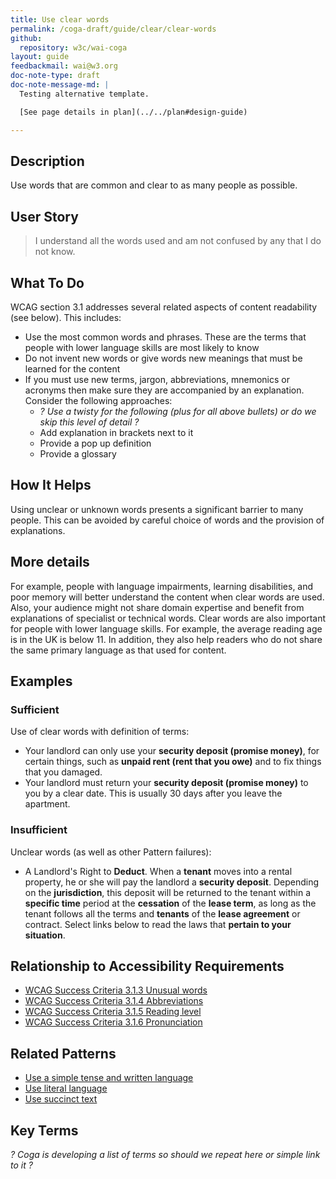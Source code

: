 ```yaml
---
title: Use clear words
permalink: /coga-draft/guide/clear/clear-words
github:
  repository: w3c/wai-coga
layout: guide
feedbackmail: wai@w3.org
doc-note-type: draft
doc-note-message-md: |
  Testing alternative template.

  [See page details in plan](../../plan#design-guide)

---
```

## Description

Use words that are common and clear to as many people as possible.

## User Story

<blockquote class="pull">I understand all the words used and am not confused by any that I do not know.</blockquote>

## What To Do

WCAG section 3.1 addresses several related aspects of content readability (see below). This includes:

- Use the most common words and phrases. These are the terms that people with lower language skills are most likely to know
- Do not invent new words or give words new meanings that must be learned for the content
- If you must use new terms, jargon, abbreviations, mnemonics or acronyms then make sure they are accompanied by an explanation. Consider the following approaches:
  - *? Use a twisty for the following (plus for all above bullets) or do we skip this level of detail ?*
  - Add explanation in brackets next to it
  - Provide a pop up definition
  - Provide a glossary

## How It Helps

Using unclear or unknown words presents a significant barrier to many people. This can be avoided by careful choice of words and the provision of explanations.

## More details

For example, people with language impairments, learning disabilities, and poor memory will better understand the content when clear words are used. Also, your audience might not share domain expertise and benefit from explanations of specialist or technical words. Clear words are also important for people with lower language skills. For example, the average reading age is in the UK is below 11. In addition, they also help readers who do not share the same primary language as that used for content.

## Examples

### Sufficient

Use of clear words with definition of terms:

- Your landlord can only use your **security deposit (promise money)**, for certain things, such as **unpaid rent (rent that you owe)** and to fix things that you damaged.
- Your landlord must return your **security deposit (promise money)** to you by a clear date. This is usually 30 days after you leave the apartment.

### Insufficient

Unclear words (as well as other Pattern failures):

- A Landlord's Right to **Deduct**. When a **tenant** moves into a rental property, he or she will pay the landlord a **security deposit**. Depending on the **jurisdiction**, this deposit will be returned to the tenant within a **specific time** period at the **cessation** of the **lease term**, as long as the tenant follows all the terms and **tenants** of the **lease agreement** or contract. Select links below to read the laws that **pertain to your situation**.

## Relationship to Accessibility Requirements

- [WCAG Success Criteria 3.1.3 Unusual words](https://www.w3.org/WAI/WCAG21/quickref/#unusual-words)
- [WCAG Success Criteria 3.1.4 Abbreviations](https://www.w3.org/WAI/WCAG21/quickref/#abbreviations)
- [WCAG Success Criteria 3.1.5 Reading level](https://www.w3.org/WAI/WCAG21/quickref/#reading-level)
- [WCAG Success Criteria 3.1.6 Pronunciation](https://www.w3.org/WAI/WCAG21/quickref/#pronunciation)

## Related Patterns

- [Use a simple tense and written language](./simple-language)
- [Use literal language](./literal-language)
- [Use succinct text](./succinct-text)

## Key Terms

*? Coga is developing a list of terms so should we repeat here or simple link to it ?*
